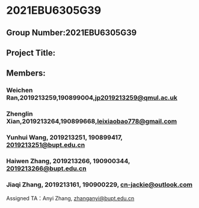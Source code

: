 # 2021EBU6305G39
## Group Number:2021EBU6305G39
## Project Title:
## Members:
### Weichen Ran,2019213259,190899004,jp2019213259@qmul.ac.uk
### Zhenglin Xian,2019213264,190899668,leixiaobao778@gmail.com
### Yunhui Wang, 2019213251, 190899417, 2019213251@bupt.edu.cn
### Haiwen Zhang, 2019213266, 190900344, 2019213266@bupt.edu.cn 
### Jiaqi Zhang, 2019213161, 190900229, cn-jackie@outlook.com
Assigned TA：Anyi Zhang, zhanganyi@bupt.edu.cn
